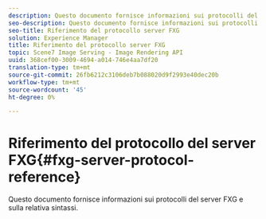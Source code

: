 ```yaml
---
description: Questo documento fornisce informazioni sui protocolli del server FXG e sulla relativa sintassi.
seo-description: Questo documento fornisce informazioni sui protocolli del server FXG e sulla relativa sintassi.
seo-title: Riferimento del protocollo server FXG
solution: Experience Manager
title: Riferimento del protocollo server FXG
topic: Scene7 Image Serving - Image Rendering API
uuid: 368cef00-3009-4694-a014-746e4aa7df20
translation-type: tm+mt
source-git-commit: 26fb6212c3106deb7b088020d9f2993e40dec20b
workflow-type: tm+mt
source-wordcount: '45'
ht-degree: 0%

---
```



# Riferimento del protocollo del server FXG{#fxg-server-protocol-reference}

Questo documento fornisce informazioni sui protocolli del server FXG e sulla relativa sintassi.

